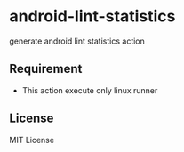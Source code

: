 # android-lint-statistics
generate android lint statistics action

## Requirement
- This action execute only linux runner

## License
MIT License